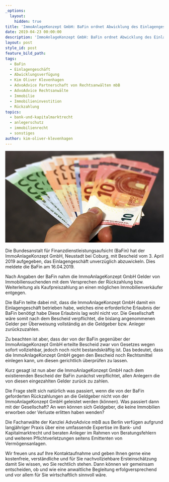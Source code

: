 ```yaml
---
_options:
  layout:
    hidden: true
title: 'ImmoAnlageKonzept GmbH: BaFin ordnet Abwicklung des Einlagengeschäft an'
date: 2019-04-23 00:00:00
description: 'ImmoAnlageKonzept GmbH: BaFin ordnet Abwicklung des Einlagengeschäft an'
layout: post
style_id: post
feature_bild_path:
tags:
  - BaFin
  - Einlagengeschäft
  - Abwicklungsverfügung
  - Kim Oliver Klevenhagen
  - AdvoAdvice Partnerschaft von Rechtsanwälten mbB
  - AdvoAdvice Rechtsanwälte
  - Immobilie
  - Immobilieninvestition
  - Rückzahlung
topics:
  - bank-und-kapitalmarktrecht
  - anlegerschutz
  - immobilienrecht
  - sonstiges
author: kim-oliver-klevenhagen
---
```


![](/uploads/money-1005464-640-5.jpg)

Die Bundesanstalt für Finanzdienstleistungsaufsicht (BaFin) hat der ImmoAnlageKonzept GmbH, Neustadt bei Coburg, mit Bescheid vom 3. April 2019 aufgegeben, das Einlagengeschäft unverzüglich abzuwickeln. Dies meldete die BaFin am 16.04.2019.

Nach Angaben der BaFin nahm die ImmoAnlageKonzept GmbH Gelder von Immobiliensuchenden mit dem Versprechen der Rückzahlung bzw. Weiterleitung als Kaufpreiszahlung an einen möglichen Immobilienverkäufer entgegen.

Die BaFin teilte dabei mit, dass die ImmoAnlageKonzept GmbH damit ein Einlagengeschäft betrieben habe, welches eine erforderliche Erlaubnis der BaFin benötigt habe Diese Erlaubnis lag wohl nicht vor. Die Gesellschaft wäre somit nach dem Bescheid verpflichtet, die bislang angenommenen Gelder per Überweisung vollständig an die Geldgeber bzw. Anleger zurückzuzahlen.

Zu beachten ist aber, dass der von der BaFin gegenüber der ImmoAnlageKonzept GmbH erteilte Bescheid zwar von Gesetzes wegen sofort vollziehbar, jedoch noch nicht bestandskräftig ist. Das bedeutet, dass die ImmoAnlageKonzept GmbH gegen den Bescheid noch Rechtsmittel einlegen kann, um diesen gerichtlich überprüfen zu lassen.

Kurz gesagt ist nun aber die ImmoAnlageKonzept GmbH nach dem existierenden Bescheid der BaFin zunächst verpflichtet, allen Anlegern die von diesen eingezahlten Gelder zurück zu zahlen.

Die Frage stellt sich natürlich was passiert, wenn die von der BaFin geforderten Rückzahlungen an die Geldgeber nicht von der ImmoAnlageKonzept GmbH geleistet werden (können). Was passiert dann mit der Gesellschaft? An wen können sich Geldgeber, die keine Immobilien erworben oder Verluste erlitten haben wenden?

Die Fachanwälte der Kanzlei AdvoAdvice mbB aus Berlin verfügen aufgrund langjähriger Praxis über eine umfassende Expertise im Bank- und Kapitalmarktrecht und beraten Anleger im Rahmen von Beratungsfehlern und weiteren Pflichtverletzungen seitens Emittenten von Vermögensanlagen. 

Wir freuen uns auf Ihre Kontaktaufnahme und geben Ihnen gerne eine kostenfreie, verständliche und für Sie nachvollziehbare Ersteinschätzung damit Sie wissen, wo Sie rechtlich stehen. Dann können wir gemeinsam entscheiden, ob und wie eine anwaltliche Begleitung erfolgversprechend und vor allem für Sie wirtschaftlich sinnvoll wäre.